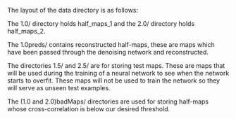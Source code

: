 The layout of the data directory is as follows:

The 1.0/ directory holds half_maps_1 and
the 2.0/ directory holds half_maps_2.

The 1.0preds/ contains reconstructed half-maps, these
are maps which have been passed through the denoising
network and reconstructed.

The directories 1.5/ and 2.5/ are for storing test
maps. These are maps that will be used during the
training of a neural network to see when the network
starts to overfit. These maps will not be used to train
the network so they will serve as unseen test examples.

The (1.0 and 2.0)badMaps/ directories are used for 
storing half-maps whose cross-correlation is below
our desired threshold.

